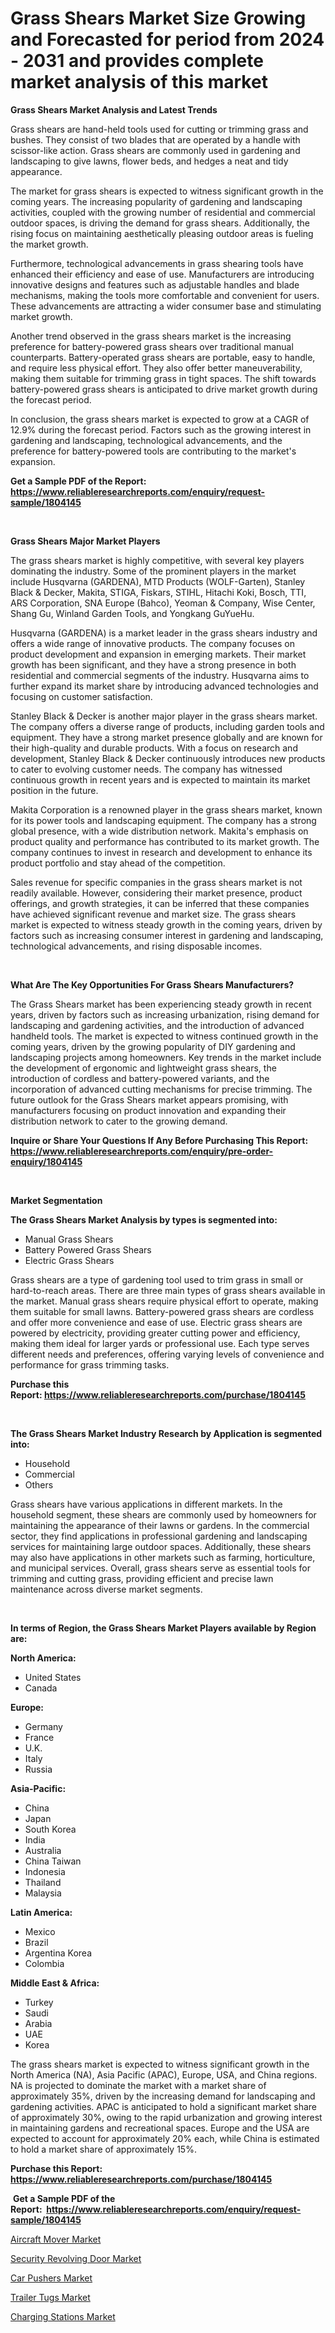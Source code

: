 <p><h1>Grass Shears Market Size Growing and Forecasted for period from 2024 - 2031 and provides complete market analysis of this market</h1></p><p><strong>Grass Shears Market Analysis and Latest Trends</strong></p>
<p><p>Grass shears are hand-held tools used for cutting or trimming grass and bushes. They consist of two blades that are operated by a handle with scissor-like action. Grass shears are commonly used in gardening and landscaping to give lawns, flower beds, and hedges a neat and tidy appearance.</p><p>The market for grass shears is expected to witness significant growth in the coming years. The increasing popularity of gardening and landscaping activities, coupled with the growing number of residential and commercial outdoor spaces, is driving the demand for grass shears. Additionally, the rising focus on maintaining aesthetically pleasing outdoor areas is fueling the market growth.</p><p>Furthermore, technological advancements in grass shearing tools have enhanced their efficiency and ease of use. Manufacturers are introducing innovative designs and features such as adjustable handles and blade mechanisms, making the tools more comfortable and convenient for users. These advancements are attracting a wider consumer base and stimulating market growth.</p><p>Another trend observed in the grass shears market is the increasing preference for battery-powered grass shears over traditional manual counterparts. Battery-operated grass shears are portable, easy to handle, and require less physical effort. They also offer better maneuverability, making them suitable for trimming grass in tight spaces. The shift towards battery-powered grass shears is anticipated to drive market growth during the forecast period.</p><p>In conclusion, the grass shears market is expected to grow at a CAGR of 12.9% during the forecast period. Factors such as the growing interest in gardening and landscaping, technological advancements, and the preference for battery-powered tools are contributing to the market's expansion.</p></p>
<p><strong>Get a Sample PDF of the Report:&nbsp; <a href="https://www.reliableresearchreports.com/enquiry/request-sample/1804145">https://www.reliableresearchreports.com/enquiry/request-sample/1804145</a></strong></p>
<p>&nbsp;</p>
<p><strong>Grass Shears Major Market Players</strong></p>
<p><p>The grass shears market is highly competitive, with several key players dominating the industry. Some of the prominent players in the market include Husqvarna (GARDENA), MTD Products (WOLF-Garten), Stanley Black & Decker, Makita, STIGA, Fiskars, STIHL, Hitachi Koki, Bosch, TTI, ARS Corporation, SNA Europe (Bahco), Yeoman & Company, Wise Center, Shang Gu, Winland Garden Tools, and Yongkang GuYueHu.</p><p>Husqvarna (GARDENA) is a market leader in the grass shears industry and offers a wide range of innovative products. The company focuses on product development and expansion in emerging markets. Their market growth has been significant, and they have a strong presence in both residential and commercial segments of the industry. Husqvarna aims to further expand its market share by introducing advanced technologies and focusing on customer satisfaction.</p><p>Stanley Black & Decker is another major player in the grass shears market. The company offers a diverse range of products, including garden tools and equipment. They have a strong market presence globally and are known for their high-quality and durable products. With a focus on research and development, Stanley Black & Decker continuously introduces new products to cater to evolving customer needs. The company has witnessed continuous growth in recent years and is expected to maintain its market position in the future.</p><p>Makita Corporation is a renowned player in the grass shears market, known for its power tools and landscaping equipment. The company has a strong global presence, with a wide distribution network. Makita's emphasis on product quality and performance has contributed to its market growth. The company continues to invest in research and development to enhance its product portfolio and stay ahead of the competition.</p><p>Sales revenue for specific companies in the grass shears market is not readily available. However, considering their market presence, product offerings, and growth strategies, it can be inferred that these companies have achieved significant revenue and market size. The grass shears market is expected to witness steady growth in the coming years, driven by factors such as increasing consumer interest in gardening and landscaping, technological advancements, and rising disposable incomes.</p></p>
<p>&nbsp;</p>
<p><strong>What Are The Key Opportunities For Grass Shears Manufacturers?</strong></p>
<p><p>The Grass Shears market has been experiencing steady growth in recent years, driven by factors such as increasing urbanization, rising demand for landscaping and gardening activities, and the introduction of advanced handheld tools. The market is expected to witness continued growth in the coming years, driven by the growing popularity of DIY gardening and landscaping projects among homeowners. Key trends in the market include the development of ergonomic and lightweight grass shears, the introduction of cordless and battery-powered variants, and the incorporation of advanced cutting mechanisms for precise trimming. The future outlook for the Grass Shears market appears promising, with manufacturers focusing on product innovation and expanding their distribution network to cater to the growing demand.</p></p>
<p><strong>Inquire or Share Your Questions If Any Before Purchasing This Report: <a href="https://www.reliableresearchreports.com/enquiry/pre-order-enquiry/1804145">https://www.reliableresearchreports.com/enquiry/pre-order-enquiry/1804145</a></strong></p>
<p>&nbsp;</p>
<p><strong>Market Segmentation</strong></p>
<p><strong>The Grass Shears Market Analysis by types is segmented into:</strong></p>
<p><ul><li>Manual Grass Shears</li><li>Battery Powered Grass Shears</li><li>Electric Grass Shears</li></ul></p>
<p><p>Grass shears are a type of gardening tool used to trim grass in small or hard-to-reach areas. There are three main types of grass shears available in the market. Manual grass shears require physical effort to operate, making them suitable for small lawns. Battery-powered grass shears are cordless and offer more convenience and ease of use. Electric grass shears are powered by electricity, providing greater cutting power and efficiency, making them ideal for larger yards or professional use. Each type serves different needs and preferences, offering varying levels of convenience and performance for grass trimming tasks.</p></p>
<p><strong>Purchase this Report:&nbsp;<a href="https://www.reliableresearchreports.com/purchase/1804145">https://www.reliableresearchreports.com/purchase/1804145</a></strong></p>
<p>&nbsp;</p>
<p><strong>The Grass Shears Market Industry Research by Application is segmented into:</strong></p>
<p><ul><li>Household</li><li>Commercial</li><li>Others</li></ul></p>
<p><p>Grass shears have various applications in different markets. In the household segment, these shears are commonly used by homeowners for maintaining the appearance of their lawns or gardens. In the commercial sector, they find applications in professional gardening and landscaping services for maintaining large outdoor spaces. Additionally, these shears may also have applications in other markets such as farming, horticulture, and municipal services. Overall, grass shears serve as essential tools for trimming and cutting grass, providing efficient and precise lawn maintenance across diverse market segments.</p></p>
<p>&nbsp;</p>
<p><strong>In terms of Region, the Grass Shears Market Players available by Region are:</strong></p>
<p>
    <p> <strong> North America: </strong>
        <ul>
            <li>United States</li>
            <li>Canada</li>
        </ul>
        </p> 
    <p> <strong> Europe: </strong>
        <ul>
            <li>Germany</li>
            <li>France</li>
            <li>U.K.</li>
            <li>Italy</li>
            <li>Russia</li>
        </ul>
        </p> 
    <p> <strong> Asia-Pacific: </strong>
        <ul>
            <li>China</li>
            <li>Japan</li>
            <li>South Korea</li>
            <li>India</li>
            <li>Australia</li>
            <li>China Taiwan</li>
            <li>Indonesia</li>
            <li>Thailand</li>
            <li>Malaysia</li>
        </ul>
        </p> 
    <p> <strong> Latin America: </strong>
        <ul>
            <li>Mexico</li>
            <li>Brazil</li>
            <li>Argentina Korea</li>
            <li>Colombia</li>
        </ul>
        </p> 
    <p> <strong> Middle East & Africa: </strong>
        <ul>
            <li>Turkey</li>
            <li>Saudi</li>
            <li>Arabia</li>
            <li>UAE</li>
            <li>Korea</li>
        </ul>
    </p>
    </p>
<p><p>The grass shears market is expected to witness significant growth in the North America (NA), Asia Pacific (APAC), Europe, USA, and China regions. NA is projected to dominate the market with a market share of approximately 35%, driven by the increasing demand for landscaping and gardening activities. APAC is anticipated to hold a significant market share of approximately 30%, owing to the rapid urbanization and growing interest in maintaining gardens and recreational spaces. Europe and the USA are expected to account for approximately 20% each, while China is estimated to hold a market share of approximately 15%.</p></p>
<p><strong>Purchase this Report: <a href="https://www.reliableresearchreports.com/purchase/1804145">https://www.reliableresearchreports.com/purchase/1804145</a></strong></p>
<p>&nbsp;<strong>Get a Sample PDF of the Report:&nbsp;&nbsp;<a href="https://www.reliableresearchreports.com/enquiry/request-sample/1804145">https://www.reliableresearchreports.com/enquiry/request-sample/1804145</a></strong></p>
<p><strong></strong></p>
<p><p><a href="https://github.com/zebdakicsin/Market-Research-Report-List-2/blob/main/aircraft-mover-market.md">Aircraft Mover Market</a></p><p><a href="https://github.com/provorikovar/Market-Research-Report-List-2/blob/main/security-revolving-door-market.md">Security Revolving Door Market</a></p><p><a href="https://github.com/kuntayevaz/Market-Research-Report-List-2/blob/main/car-pushers-market.md">Car Pushers Market</a></p><p><a href="https://github.com/Krish2023na/Market-Research-Report-List-2/blob/main/trailer-tugs-market.md">Trailer Tugs Market</a></p><p><a href="https://github.com/kipkeeva/Market-Research-Report-List-2/blob/main/charging-stations-market.md">Charging Stations Market</a></p></p>
